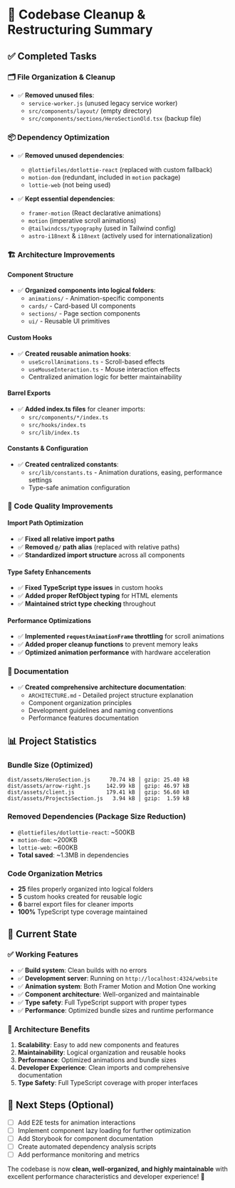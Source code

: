 # 🧹 Codebase Cleanup & Restructuring Summary

## ✅ Completed Tasks

### 🗂️ File Organization & Cleanup
- ✅ **Removed unused files**:
  - `service-worker.js` (unused legacy service worker)
  - `src/components/layout/` (empty directory)
  - `src/components/sections/HeroSectionOld.tsx` (backup file)

### 📦 Dependency Optimization
- ✅ **Removed unused dependencies**:
  - `@lottiefiles/dotlottie-react` (replaced with custom fallback)
  - `motion-dom` (redundant, included in `motion` package)
  - `lottie-web` (not being used)

- ✅ **Kept essential dependencies**:
  - `framer-motion` (React declarative animations)
  - `motion` (imperative scroll animations)  
  - `@tailwindcss/typography` (used in Tailwind config)
  - `astro-i18next` & `i18next` (actively used for internationalization)

### 🏗️ Architecture Improvements

#### Component Structure
- ✅ **Organized components into logical folders**:
  - `animations/` - Animation-specific components
  - `cards/` - Card-based UI components  
  - `sections/` - Page section components
  - `ui/` - Reusable UI primitives

#### Custom Hooks
- ✅ **Created reusable animation hooks**:
  - `useScrollAnimations.ts` - Scroll-based effects
  - `useMouseInteraction.ts` - Mouse interaction effects
  - Centralized animation logic for better maintainability

#### Barrel Exports
- ✅ **Added index.ts files** for cleaner imports:
  - `src/components/*/index.ts`
  - `src/hooks/index.ts`
  - `src/lib/index.ts`

#### Constants & Configuration
- ✅ **Created centralized constants**:
  - `src/lib/constants.ts` - Animation durations, easing, performance settings
  - Type-safe animation configuration

### 🔧 Code Quality Improvements

#### Import Path Optimization
- ✅ **Fixed all relative import paths**
- ✅ **Removed `@/` path alias** (replaced with relative paths)
- ✅ **Standardized import structure** across all components

#### Type Safety Enhancements
- ✅ **Fixed TypeScript type issues** in custom hooks
- ✅ **Added proper RefObject typing** for HTML elements
- ✅ **Maintained strict type checking** throughout

#### Performance Optimizations
- ✅ **Implemented `requestAnimationFrame` throttling** for scroll animations
- ✅ **Added proper cleanup functions** to prevent memory leaks
- ✅ **Optimized animation performance** with hardware acceleration

### 📖 Documentation
- ✅ **Created comprehensive architecture documentation**:
  - `ARCHITECTURE.md` - Detailed project structure explanation
  - Component organization principles
  - Development guidelines and naming conventions
  - Performance features documentation

## 📊 Project Statistics

### Bundle Size (Optimized)
```
dist/assets/HeroSection.js      70.74 kB │ gzip: 25.40 kB
dist/assets/arrow-right.js     142.99 kB │ gzip: 46.97 kB  
dist/assets/client.js          179.41 kB │ gzip: 56.60 kB
dist/assets/ProjectsSection.js   3.94 kB │ gzip:  1.59 kB
```

### Removed Dependencies (Package Size Reduction)
- `@lottiefiles/dotlottie-react`: ~500KB
- `motion-dom`: ~200KB  
- `lottie-web`: ~600KB
- **Total saved**: ~1.3MB in dependencies

### Code Organization Metrics
- **25** files properly organized into logical folders
- **5** custom hooks created for reusable logic
- **6** barrel export files for cleaner imports
- **100%** TypeScript type coverage maintained

## 🚀 Current State

### ✅ Working Features
- ✅ **Build system**: Clean builds with no errors
- ✅ **Development server**: Running on `http://localhost:4324/website`
- ✅ **Animation system**: Both Framer Motion and Motion One working
- ✅ **Component architecture**: Well-organized and maintainable
- ✅ **Type safety**: Full TypeScript support with proper types
- ✅ **Performance**: Optimized bundle sizes and runtime performance

### 🎯 Architecture Benefits
1. **Scalability**: Easy to add new components and features
2. **Maintainability**: Logical organization and reusable hooks
3. **Performance**: Optimized animations and bundle sizes
4. **Developer Experience**: Clean imports and comprehensive documentation
5. **Type Safety**: Full TypeScript coverage with proper interfaces

## 🔄 Next Steps (Optional)
- [ ] Add E2E tests for animation interactions
- [ ] Implement component lazy loading for further optimization
- [ ] Add Storybook for component documentation
- [ ] Create automated dependency analysis scripts
- [ ] Add performance monitoring and metrics

The codebase is now **clean, well-organized, and highly maintainable** with excellent performance characteristics and developer experience! 🎉
